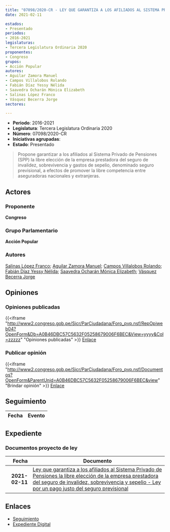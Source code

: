 ```yaml
---
title: "07098/2020-CR - LEY QUE GARANTIZA A LOS AFILIADOS AL SISTEMA PRIVADO DE PENSIONES LA LIBRE ELECCIÓN DE LA EMPRESA PRESTADORA DEL SEGURO DE INVALIDEZ, SOBREVIVENCIA Y SEPELIO-'LEY POR UN PAGO JUSTO DEL SEGURO PREVISIONAL'"
date: 2021-02-11

estados:
- Presentado
periodos:
- 2016-2021
legislaturas:
- Tercera Legislatura Ordinaria 2020
proponentes:
- Congreso
grupos:
- Acción Popular
autores:
- Aguilar Zamora Manuel
- Campos Villalobos Rolando
- Fabián Díaz Yessy Nélida
- Saavedra Ocharán Mónica Elizabeth
- Salinas López Franco
- Vásquez Becerra Jorge
sectores:

---
```

- **Periodo**: 2016-2021
- **Legislatura**: Tercera Legislatura Ordinaria 2020
- **Número**: 07098/2020-CR
- **Iniciativas agrupadas**: 
- **Estado**: Presentado

> Propone garantizar a los afiliados al Sistema Privado de Pensiones (SPP) la libre elección de la empresa prestadora del seguro de invalidez, sobrevivencia y gastos de sepelio, denominado seguro previsional, a efectos de promover la libre competencia entre aseguradoras nacionales y extranjeras.


## Actores

### Proponente

**Congreso**

### Grupo Parlamentario

**Acción Popular**

### Autores

[Salinas López Franco](mailto:mailto:fsalinas@congreso.gob.pe); [Aguilar Zamora Manuel](mailto:mailto:maguilarz@congreso.gob.pe); [Campos Villalobos Rolando](mailto:mailto:r_campos@congreso.gob.pe); [Fabián Díaz Yessy Nélida](mailto:mailto:yfabian@congreso.gob.pe); [Saavedra Ocharán Mónica Elizabeth](mailto:mailto:msaavedra@congreso.gob.pe); [Vásquez Becerra Jorge](mailto:mailto:jvasquezb@congreso.gob.pe)

## Opiniones

### Opiniones publicadas

{{<iframe "http://www2.congreso.gob.pe/Sicr/ParCiudadana/Foro_pvp.nsf/RepOpiweb04?OpenForm&Db=A0B46DBC57C5632F05258679006F6BEC&View=yyyy&Col=zzzzz" "Opiniones publicadas" >}}
[Enlace](http://www2.congreso.gob.pe/Sicr/ParCiudadana/Foro_pvp.nsf/RepOpiweb04?OpenForm&Db=A0B46DBC57C5632F05258679006F6BEC&View=yyyy&Col=zzzzz)

### Publicar opinión

{{<iframe "http://www2.congreso.gob.pe/Sicr/ParCiudadana/Foro_pvp.nsf/Documentos?OpenForm&ParentUnid=A0B46DBC57C5632F05258679006F6BEC&view" "Brindar opinión" >}}
[Enlace](http://www2.congreso.gob.pe/Sicr/ParCiudadana/Foro_pvp.nsf/Documentos?OpenForm&ParentUnid=A0B46DBC57C5632F05258679006F6BEC&view)


## Seguimiento

| Fecha | Evento |
|------:|--------|


## Expediente

### Documentos proyecto de ley

| Fecha | Documento |
|------:|-----------|
| **2021-02-11** | [Ley que garantiza a los afiliados al Sistema Privado de Pensiones la libre elección de la empresa prestadora del seguro de invalidez, sobrevivencia y sepelio - Ley por un pago justo del seguro previsional](http://www.leyes.congreso.gob.pe/Documentos/2016_2021/Proyectos_de_Ley_y_de_Resoluciones_Legislativas/PL07098-20210211.pdf) |

## Enlaces

- [Seguimiento](http://www2.congreso.gob.pe/Sicr/TraDocEstProc/CLProLey2016.nsf/f7fff46988ca05b1052578e100829cc7/aab42a6a938f742d0525867900724ae4?OpenDocument)
- [Expediente Digital](http://www2.congreso.gob.pe/Sicr/TraDocEstProc/Expvirt_2011.nsf/visbusqptramdoc1621/07098?opendocument)

